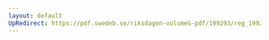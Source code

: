 ```yaml
---
layout: default
UpRedirect: https://pdf.swedeb.se/riksdagen-volumeG-pdf/199293/reg_199293/reg_199293_0522.pdf
---
```

